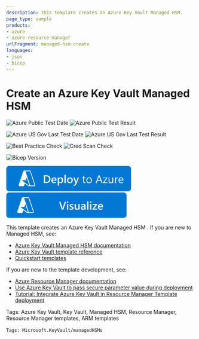 ```yaml
---
description: This template creates an Azure Key Vault Managed HSM.
page_type: sample
products:
- azure
- azure-resource-manager
urlFragment: managed-hsm-create
languages:
- json
- bicep
---
```

# Create an Azure Key Vault Managed HSM

![Azure Public Test Date](https://azurequickstartsservice.blob.core.windows.net/badges/quickstarts/microsoft.keyvault/managed-hsm-create/PublicLastTestDate.svg)
![Azure Public Test Result](https://azurequickstartsservice.blob.core.windows.net/badges/quickstarts/microsoft.keyvault/managed-hsm-create/PublicDeployment.svg)

![Azure US Gov Last Test Date](https://azurequickstartsservice.blob.core.windows.net/badges/quickstarts/microsoft.keyvault/managed-hsm-create/FairfaxLastTestDate.svg)
![Azure US Gov Last Test Result](https://azurequickstartsservice.blob.core.windows.net/badges/quickstarts/microsoft.keyvault/managed-hsm-create/FairfaxDeployment.svg)

![Best Practice Check](https://azurequickstartsservice.blob.core.windows.net/badges/quickstarts/microsoft.keyvault/managed-hsm-create/BestPracticeResult.svg)
![Cred Scan Check](https://azurequickstartsservice.blob.core.windows.net/badges/quickstarts/microsoft.keyvault/managed-hsm-create/CredScanResult.svg)

![Bicep Version](https://azurequickstartsservice.blob.core.windows.net/badges/quickstarts/microsoft.keyvault/managed-hsm-create/BicepVersion.svg)

[![Deploy To Azure](https://raw.githubusercontent.com/Azure/azure-quickstart-templates/master/1-CONTRIBUTION-GUIDE/images/deploytoazure.svg?sanitize=true)](https://portal.azure.com/#create/Microsoft.Template/uri/https%3A%2F%2Fraw.githubusercontent.com%2FAzure%2Fazure-quickstart-templates%2Fmaster%2Fquickstarts%2Fmicrosoft.keyvault%2Fmanaged-hsm-create%2Fazuredeploy.json)  [![Visualize](https://raw.githubusercontent.com/Azure/azure-quickstart-templates/master/1-CONTRIBUTION-GUIDE/images/visualizebutton.svg?sanitize=true)](http://armviz.io/#/?load=https%3A%2F%2Fraw.githubusercontent.com%2FAzure%2Fazure-quickstart-templates%2Fmaster%2Fquickstarts%2Fmicrosoft.keyvault%2Fmanaged-hsm-create%2Fazuredeploy.json)

This template creates an Azure Key Vault Managed HSM . If you are new to Managed HSM, see:

- [Azure Key Vault Managed HSM documentation](https://learn.microsoft.com/azure/key-vault/managed-hsm)
- [Azure Key Vault template reference](https://learn.microsoft.com/azure/templates/microsoft.keyvault/allversions)
- [Quickstart templates](https://azure.microsoft.com/resources/templates/?resourceType=Microsoft.Keyvault)

If you are new to the template development, see:

- [Azure Resource Manager documentation](https://learn.microsoft.com/azure/azure-resource-manager/)
- [Use Azure Key Vault to pass secure parameter value during deployment](https://learn.microsoft.com/azure/azure-resource-manager/resource-manager-keyvault-parameter)
- [Tutorial: Integrate Azure Key Vault in Resource Manager Template deployment](https://learn.microsoft.com/azure/azure-resource-manager/resource-manager-tutorial-use-key-vault)

Tags: Azure Key Vault, Key Vault, Managed HSM, Resource Manager, Resource Manager templates, ARM templates

`Tags: Microsoft.KeyVault/managedHSMs`
